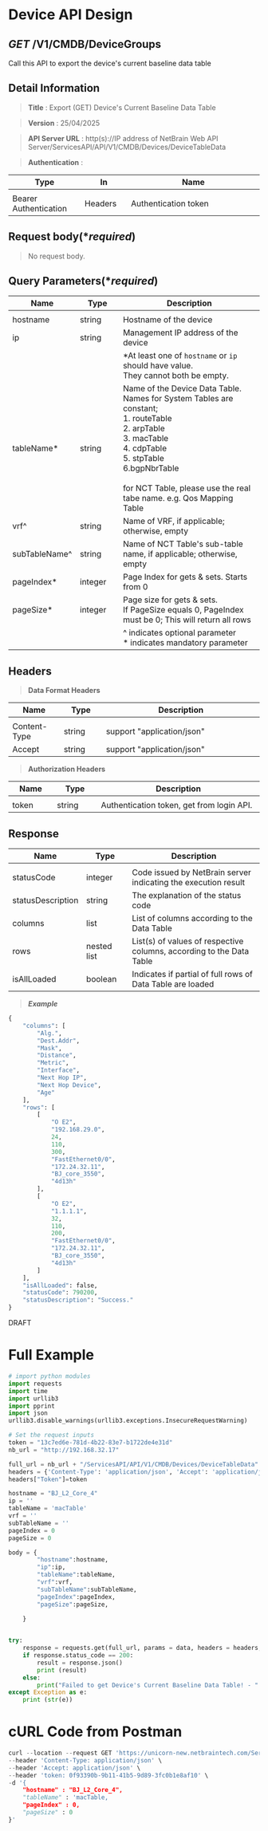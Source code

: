 
# Device API Design

## ***GET*** /V1/CMDB/DeviceGroups
Call this API to export the device's current baseline data table

## Detail Information

> **Title** : Export (GET) Device's Current Baseline Data Table<br>

> **Version** : 25/04/2025

> **API Server URL** : http(s)://IP address of NetBrain Web API Server/ServicesAPI/API/V1/CMDB/Devices/DeviceTableData

> **Authentication** : 

|**Type**|**In**|**Name**|
|------|------|------|
|<img width=100/>|<img width=100/>|<img width=500/>|
|Bearer Authentication| Headers | Authentication token | 

## Request body(****required***)

> No request body.


## Query Parameters(****required***)

|**Name**|**Type**|**Description**|
|------|------|------|
|<img width=100/>|<img width=100/>|<img width=500/>|
| hostname | string  | Hostname of the device |
| ip | string  | Management IP address of the device |
|  |  | *At least one of `hostname` or `ip` should have value. <br> They cannot both be empty. |
| tableName* | string  | Name of the Device Data Table. <br>Names for System Tables are constant; <br>1. routeTable <br>2. arpTable <br>3. macTable  <br>4. cdpTable <br>5. stpTable <br>6.bgpNbrTable <br> <br>for NCT Table, please use the real tabe name. e.g. Qos Mapping Table|
| vrf^ | string  | Name of VRF, if applicable; otherwise, empty |
| subTableName^ | string  | Name of NCT Table's sub-table name, if applicable; otherwise, empty |
| pageIndex* | integer  | Page Index for gets & sets. Starts from 0 |
| pageSize* | integer  | Page size for gets & sets. <br>If PageSize equals 0, PageIndex must be 0; This will return all rows |
|  |  | ^ indicates optional parameter <br>* indicates mandatory parameter  |


## Headers

> **Data Format Headers**

|**Name**|**Type**|**Description**|
|------|------|------|
|<img width=100/>|<img width=100/>|<img width=500/>|
| Content-Type | string  | support "application/json" |
| Accept | string  | support "application/json" |

> **Authorization Headers**

|**Name**|**Type**|**Description**|
|------|------|------|
|<img width=100/>|<img width=100/>|<img width=500/>|
| token | string  | Authentication token, get from login API. |


## Response

|**Name**|**Type**|**Description**|
|------|------|------|
|<img width=100/>|<img width=100/>|<img width=500/>|
|statusCode| integer | Code issued by NetBrain server indicating the execution result  |
|statusDescription| string | The explanation of the status code |
|columns| list | List of columns according to the Data Table |
|rows| nested list | List(s) of values of respective columns, according to the Data Table |
|isAllLoaded | boolean | Indicates if partial of full rows of Data Table are loaded |

> ***Example***
```python
{
    "columns": [
        "Alg.",
        "Dest.Addr",
        "Mask",
        "Distance",
        "Metric",
        "Interface",
        "Next Hop IP",
        "Next Hop Device",
        "Age"
    ],
    "rows": [
        [
            "O E2",
            "192.168.29.0",
            24,
            110,
            300,
            "FastEthernet0/0",
            "172.24.32.11",
            "BJ_core_3550",
            "4d13h"
        ],
        [
            "O E2",
            "1.1.1.1",
            32,
            110,
            200,
            "FastEthernet0/0",
            "172.24.32.11",
            "BJ_core_3550",
            "4d13h"
        ]
    ],
    "isAllLoaded": false,
    "statusCode": 790200,
    "statusDescription": "Success."
}
```
DRAFT
# Full Example
```python
# import python modules 
import requests
import time
import urllib3
import pprint
import json
urllib3.disable_warnings(urllib3.exceptions.InsecureRequestWarning)

# Set the request inputs
token = "13c7ed6e-781d-4b22-83e7-b1722de4e31d"
nb_url = "http://192.168.32.17"

full_url = nb_url + "/ServicesAPI/API/V1/CMDB/Devices/DeviceTableData"
headers = {'Content-Type': 'application/json', 'Accept': 'application/json'}
headers["Token"]=token

hostname = "BJ_L2_Core_4"
ip = ''
tableName = 'macTable'
vrf = ''
subTableName = ''
pageIndex = 0
pageSize = 0

body = {
        "hostname":hostname,
        "ip":ip,
        "tableName":tableName,
        "vrf":vrf,
        "subTableName":subTableName,
        "pageIndex":pageIndex,
        "pageSize":pageSize,
    
    }


try:
    response = requests.get(full_url, params = data, headers = headers, verify = False)
    if response.status_code == 200:
        result = response.json()
        print (result)
    else:
        print("Failed to get Device's Current Baseline Data Table! - " + str(response.text))
except Exception as e:
    print (str(e)) 
```

# cURL Code from Postman
```python
curl --location --request GET 'https://unicorn-new.netbraintech.com/ServicesAPI/API/V1/CMDB/Devices/DeviceTableData' \
--header 'Content-Type: application/json' \
--header 'Accept: application/json' \
--header 'token: 0f93390b-9b11-41b5-9d89-3fc0b1e8af10' \
-d '{
	"hostname" : "BJ_L2_Core_4",
    "tableName" : 'macTable,
    "pageIndex" : 0,
    "pageSize" : 0
}'
```

